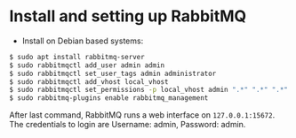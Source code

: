 # Install and setting up RabbitMQ

- Install on Debian based systems:

```bash
$ sudo apt install rabbitmq-server
$ sudo rabbitmqctl add_user admin admin
$ sudo rabbitmqctl set_user_tags admin administrator
$ sudo rabbitmqctl add_vhost local_vhost
$ sudo rabbitmqctl set_permissions -p local_vhost admin ".*" ".*" ".*"
$ sudo rabbitmq-plugins enable rabbitmq_management
```

After last command, RabbitMQ runs a web interface on `127.0.0.1:15672`. The 
credentials to login are Username: admin, Password: admin. 